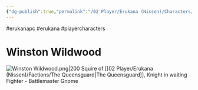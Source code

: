 ```yaml
---
{"dg-publish":true,"permalink":"/02 Player/Erukana (Nissen)/Characters/Winston Wildwood/","tags":["erukanapc","erukana","playercharacters"]}
---
```



#erukanapc #erukana #playercharacters 

# Winston Wildwood

![Winston Wildwood.png|200](/img/user/10%20Attachments/Winston%20Wildwood.png)
Squire of [[02 Player/Erukana (Nissen)/Factions/The Queensguard\|The Queensguard]], Knight in waiting 
Fighter - Battlemaster 
Gnome 
